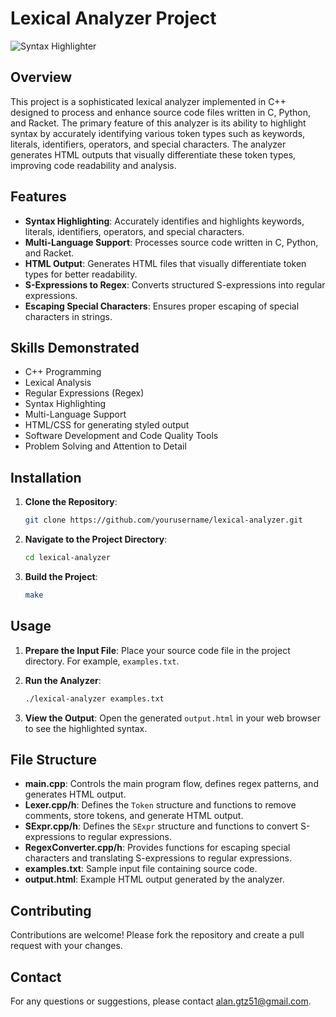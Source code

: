 # Lexical Analyzer Project

![Syntax Highlighter](https://i0.wp.com/www.cssscript.com/wp-content/uploads/2017/11/ft-syntax-highlight.png?fit=610%2C453&ssl=1)

## Overview

This project is a sophisticated lexical analyzer implemented in C++ designed to process and enhance source code files written in C, Python, and Racket. The primary feature of this analyzer is its ability to highlight syntax by accurately identifying various token types such as keywords, literals, identifiers, operators, and special characters. The analyzer generates HTML outputs that visually differentiate these token types, improving code readability and analysis.

## Features

- **Syntax Highlighting**: Accurately identifies and highlights keywords, literals, identifiers, operators, and special characters.
- **Multi-Language Support**: Processes source code written in C, Python, and Racket.
- **HTML Output**: Generates HTML files that visually differentiate token types for better readability.
- **S-Expressions to Regex**: Converts structured S-expressions into regular expressions.
- **Escaping Special Characters**: Ensures proper escaping of special characters in strings.

## Skills Demonstrated

- C++ Programming
- Lexical Analysis
- Regular Expressions (Regex)
- Syntax Highlighting
- Multi-Language Support
- HTML/CSS for generating styled output
- Software Development and Code Quality Tools
- Problem Solving and Attention to Detail

## Installation

1. **Clone the Repository**:
   ```sh
   git clone https://github.com/yourusername/lexical-analyzer.git
   ```
2. **Navigate to the Project Directory**:
   ```sh
   cd lexical-analyzer
   ```

3. **Build the Project**:
   ```sh
   make
   ```

## Usage

1. **Prepare the Input File**: Place your source code file in the project directory. For example, `examples.txt`.

2. **Run the Analyzer**:
   ```sh
   ./lexical-analyzer examples.txt
   ```

3. **View the Output**: Open the generated `output.html` in your web browser to see the highlighted syntax.

## File Structure

- **main.cpp**: Controls the main program flow, defines regex patterns, and generates HTML output.
- **Lexer.cpp/h**: Defines the `Token` structure and functions to remove comments, store tokens, and generate HTML output.
- **SExpr.cpp/h**: Defines the `SExpr` structure and functions to convert S-expressions to regular expressions.
- **RegexConverter.cpp/h**: Provides functions for escaping special characters and translating S-expressions to regular expressions.
- **examples.txt**: Sample input file containing source code.
- **output.html**: Example HTML output generated by the analyzer.

## Contributing

Contributions are welcome! Please fork the repository and create a pull request with your changes.


## Contact

For any questions or suggestions, please contact [alan.gtz51@gmail.com](mailto:alan.gtz51@gmail.com).
